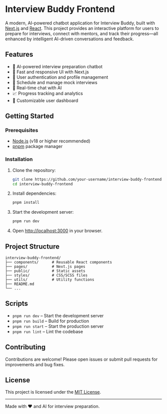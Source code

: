 # Interview Buddy Frontend

A modern, AI-powered chatbot application for Interview Buddy, built with [Next.js](https://nextjs.org/) and [React](https://react.dev/). This project provides an interactive platform for users to prepare for interviews, connect with mentors, and track their progress—all enhanced by intelligent AI-driven conversations and feedback.

## Features

- 🤖 AI-powered interview preparation chatbot
- 🚀 Fast and responsive UI with Next.js
- 👤 User authentication and profile management
- 📅 Schedule and manage mock interviews
- 💬 Real-time chat with AI
- 📈 Progress tracking and analytics
- 🎨 Customizable user dashboard

## Getting Started

### Prerequisites

- [Node.js](https://nodejs.org/) (v18 or higher recommended)
- [pnpm](https://pnpm.io/) package manager

### Installation

1. Clone the repository:
   ```sh
   git clone https://github.com/your-username/interview-buddy-frontend.git
   cd interview-buddy-frontend
   ```

2. Install dependencies:
   ```sh
   pnpm install
   ```

3. Start the development server:
   ```sh
   pnpm run dev
   ```

4. Open [http://localhost:3000](http://localhost:3000) in your browser.

## Project Structure

```
interview-buddy-frontend/
├── components/      # Reusable React components
├── pages/           # Next.js pages
├── public/          # Static assets
├── styles/          # CSS/SCSS files
├── utils/           # Utility functions
├── README.md
└── ...
```

## Scripts

- `pnpm run dev` – Start the development server
- `pnpm run build` – Build for production
- `pnpm run start` – Start the production server
- `pnpm run lint` – Lint the codebase

## Contributing

Contributions are welcome! Please open issues or submit pull requests for improvements and bug fixes.

## License

This project is licensed under the [MIT License](LICENSE).

---

Made with ❤️ and AI for interview preparation.